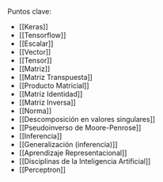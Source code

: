 Puntos clave:
- [[Keras]]
- [[Tensorflow]]
- [[Escalar]]
- [[Vector]]
- [[Tensor]]
- [[Matriz]]
- [[Matriz Transpuesta]]
- [[Producto Matricial]]
- [[Matriz Identidad]]
- [[Matriz Inversa]]
- [[Norma]]
- [[Descomposición en valores singulares]]
- [[Pseudoinverso de Moore-Penrose]]
- [[Inferencia]]
- [[Generalización (inferencia)]]
- [[Aprendizaje Representacional]]
- [[Disciplinas de la Inteligencia Artificial]]
- [[Perceptron]]
